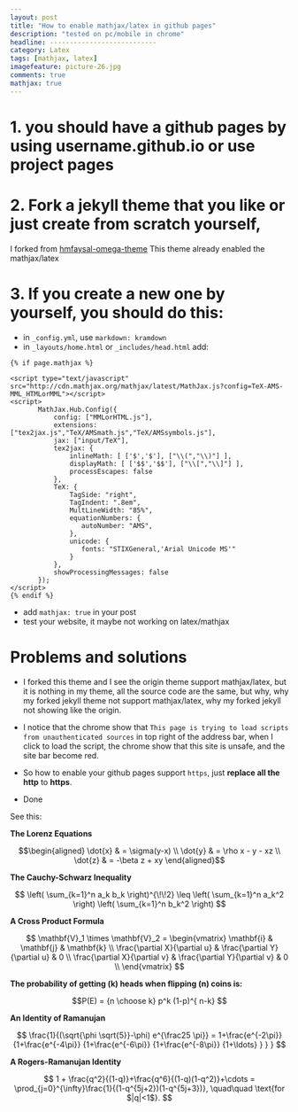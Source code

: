 ```yaml
---
layout: post
title: "How to enable mathjax/latex in github pages"
description: "tested on pc/mobile in chrome"
headline: ---------------------------
category: Latex
tags: [mathjax, latex]
imagefeature: picture-26.jpg
comments: true
mathjax: true
---
```

# 1. you should have a github pages by using username.github.io or use project pages
# 2. Fork a jekyll theme that you like or just create from scratch yourself,
I forked from [hmfaysal-omega-theme](https://github.com/hmfaysal/hmfaysal-omega-theme)
This theme already enabled the mathjax/latex
# 3. If you create a new one by yourself, you should do this:
 - in `_config.yml`, use `markdown: kramdown`
 - in `_layouts/home.html` or `_includes/head.html` add:

 ```
 {% if page.mathjax %}

<script type="text/javascript" src="http://cdn.mathjax.org/mathjax/latest/MathJax.js?config=TeX-AMS-MML_HTMLorMML"></script>
<script>
        MathJax.Hub.Config({
            config: ["MMLorHTML.js"],
            extensions: ["tex2jax.js","TeX/AMSmath.js","TeX/AMSsymbols.js"],
            jax: ["input/TeX"],
            tex2jax: {
                inlineMath: [ ['$','$'], ["\\(","\\)"] ],
                displayMath: [ ['$$','$$'], ["\\[","\\]"] ],
                processEscapes: false
            },
            TeX: {
                TagSide: "right",
                TagIndent: ".8em",
                MultLineWidth: "85%",
                equationNumbers: {
                   autoNumber: "AMS",
                },
                unicode: {
                   fonts: "STIXGeneral,'Arial Unicode MS'"
                }
            },
            showProcessingMessages: false
        });
</script>
{% endif %}
 ```

  - add `mathjax: true` in your post
  - test your website, it maybe not working on latex/mathjax

# Problems and solutions

- I forked this theme and I see the origin theme support mathjax/latex, but it is nothing in my theme, all the source
code are the same, but why, why my forked jekyll theme not support mathjax/latex, why my forked jekyll not showing
like the origin.

- I notice that the chrome show that `This page is trying to load scripts from unauthenticated sources` in top right of
the address bar, when I click to load the script, the chrome show that this site is unsafe, and the site bar become
red.

- So how to enable your github pages support   `https`,
just **replace all the http** to **https**.
- Done

See this:

**The Lorenz Equations**

$$\begin{aligned}
\dot{x} & = \sigma(y-x) \\
\dot{y} & = \rho x - y - xz \\
\dot{z} & = -\beta z + xy
\end{aligned}$$

**The Cauchy-Schwarz Inequality**

$$
\left( \sum_{k=1}^n a_k b_k \right)^{\!\!2} \leq
 \left( \sum_{k=1}^n a_k^2 \right) \left( \sum_{k=1}^n b_k^2 \right)
$$

**A Cross Product Formula**

$$
  \mathbf{V}_1 \times \mathbf{V}_2 =
   \begin{vmatrix}
    \mathbf{i} & \mathbf{j} & \mathbf{k} \\
    \frac{\partial X}{\partial u} & \frac{\partial Y}{\partial u} & 0 \\
    \frac{\partial X}{\partial v} & \frac{\partial Y}{\partial v} & 0 \\
   \end{vmatrix}
$$

**The probability of getting \(k\) heads when flipping \(n\) coins is:**

$$P(E) = {n \choose k} p^k (1-p)^{ n-k} $$

**An Identity of Ramanujan**

$$
   \frac{1}{(\sqrt{\phi \sqrt{5}}-\phi) e^{\frac25 \pi}} =
     1+\frac{e^{-2\pi}} {1+\frac{e^{-4\pi}} {1+\frac{e^{-6\pi}}
      {1+\frac{e^{-8\pi}} {1+\ldots} } } }
$$

**A Rogers-Ramanujan Identity**

$$
  1 +  \frac{q^2}{(1-q)}+\frac{q^6}{(1-q)(1-q^2)}+\cdots =
    \prod_{j=0}^{\infty}\frac{1}{(1-q^{5j+2})(1-q^{5j+3})},
     \quad\quad \text{for $|q|<1$}.
$$

